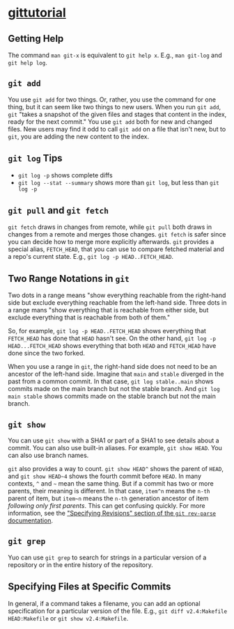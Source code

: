# [gittutorial][gittutorial]

## Getting Help

The command `man git-x` is equivalent to `git help x`.  E.g., `man git-log` and
`git help log`.

[gittutorial]: https://git-scm.com/docs/gittutorial

## `git add`

You use `git add` for two things.  Or, rather, you use the command for one
thing, but it can seem like two things to new users.  When you run `git add`,
`git` "takes a snapshot of the given files and stages that content in the
index, ready for the next commit."  You use `git add` both for new and changed
files.  New users may find it odd to call `git add` on a file that isn't new,
but to `git`, you are adding the new content to the index.

## `git log` Tips

+ `git log -p` shows complete diffs
+ `git log --stat --summary` shows more than `git log`, but less than `git log
  -p`

## `git pull` and `git fetch`

`git fetch` draws in changes from remote, while `git pull` both draws in
changes from a remote and merges those changes.  `git fetch` is safer since
you can decide how to merge more explicitly afterwards.  `git` provides
a special alias, `FETCH_HEAD`, that you can use to compare fetched material
and a repo's current state.  E.g., `git log -p HEAD..FETCH_HEAD`.

## Two Range Notations in `git`

Two dots in a range means "show everything reachable from the right-hand side
but exclude everything reachable from the left-hand side.  Three dots in
a range mans "show everything that is reachable from either side, but exclude
everything that is reachable from both of them."

So, for example, `git log -p HEAD..FETCH_HEAD` shows everything that
`FETCH_HEAD` has done that `HEAD` hasn't see.  On the other hand, `git log -p
HEAD...FETCH_HEAD` shows everything that both `HEAD` and `FETCH_HEAD` have
done since the two forked.

When you use a range in `git`, the right-hand side does not need to be an
ancestor of the left-hand side.  Imagine that `main` and `stable` diverged in
the past from a common commit.  In that case, `git log stable..main` shows
commits made on the main branch but not the stable branch.  And `git log
main stable` shows commits made on the stable branch but not the main branch.

## `git show`

You can use `git show` with a SHA1 or part of a SHA1 to see details about
a commit. You can also use built-in aliases.  For example, `git show HEAD`.
You can also use branch names.

`git` also provides a way to count.  `git show HEAD^` shows the parent of
`HEAD`, and `git show HEAD~4` shows the fourth commit before `HEAD`.  In many
contexts, `^` and `~` mean the same thing.  But if a commit has two or more
parents, their meaning is different.  In that case, `item^n` means the `n-th`
parent of item, but `item~n` means the `n-th` generation ancestor of item
*following only first parents*.  This can get confusing quickly.  For more
information, see the ["Specifying Revisions" section of the `git rev-parse`
documentation][sr].

## `git grep`

Yuo can use `git grep` to search for strings in a particular version of
a repository or in the entire history of the repository.

[sr]: https://git-scm.com/docs/git-rev-parse#_specifying_revisions

## Specifying Files at Specific Commits

In general, if a command takes a filename, you can add an optional
specification for a particular version of the file.  E.g., `git diff
v2.4:Makefile HEAD:Makefile` or `git show v2.4:Makefile`.
